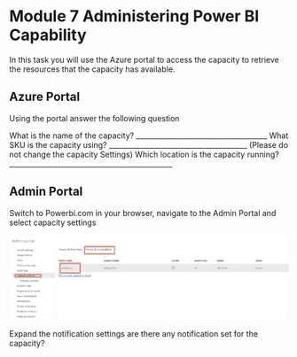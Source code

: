 # Module 7 Administering Power BI Capability

In this task you will use the Azure portal to access the capacity to retrieve the resources that the capacity has available. 

## Azure Portal

Using the portal answer the following question

What is the name of the capacity? _____________________________________
What SKU is the capacity using? _______________________________________ (Please do not change the capacity Settings)
Which location is the capacity running?______________________________________________

## Admin Portal

Switch to Powerbi.com in your browser, navigate to the Admin Portal and select capacity settings

![Capacity settings in Azure Portal](Images/AzurePortal.png)

Expand the notification settings are there any notification set for the capacity?
